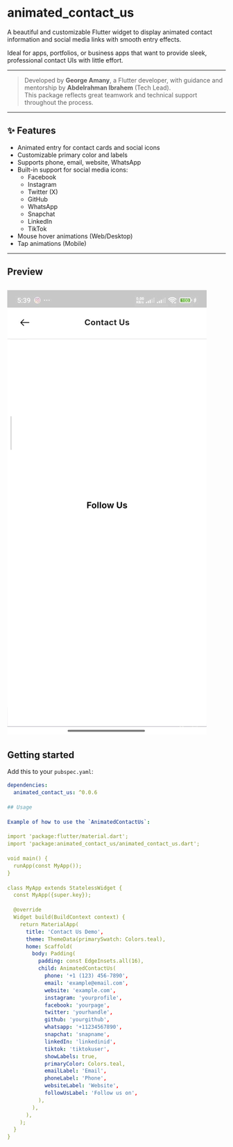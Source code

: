 # animated_contact_us

A beautiful and customizable Flutter widget to display animated contact information and social media links with smooth entry effects.

Ideal for apps, portfolios, or business apps that want to provide sleek, professional contact UIs with little effort.

---

> Developed by **George Amany**, a Flutter developer, with guidance and mentorship by **Abdelrahman Ibrahem** (Tech Lead).  
> This package reflects great teamwork and technical support throughout the process.

---

## ✨ Features

- Animated entry for contact cards and social icons
- Customizable primary color and labels
- Supports phone, email, website, WhatsApp
- Built-in support for social media icons:
    - Facebook
    - Instagram
    - Twitter (X)
    - GitHub
    - WhatsApp
    - Snapchat
    - LinkedIn
    - TikTok
- Mouse hover animations (Web/Desktop)
- Tap animations (Mobile)

---
## Preview

![Demo](https://raw.githubusercontent.com/GeorgeAmany/animated_contact_us/main/example/assets/demo.gif)
---

## Getting started

Add this to your `pubspec.yaml`:

```yaml
dependencies:
  animated_contact_us: ^0.0.6

## Usage

Example of how to use the `AnimatedContactUs`:

import 'package:flutter/material.dart';
import 'package:animated_contact_us/animated_contact_us.dart';

void main() {
  runApp(const MyApp());
}

class MyApp extends StatelessWidget {
  const MyApp({super.key});

  @override
  Widget build(BuildContext context) {
    return MaterialApp(
      title: 'Contact Us Demo',
      theme: ThemeData(primarySwatch: Colors.teal),
      home: Scaffold(
        body: Padding(
          padding: const EdgeInsets.all(16),
          child: AnimatedContactUs(
            phone: '+1 (123) 456-7890',
            email: 'example@email.com',
            website: 'example.com',
            instagram: 'yourprofile',
            facebook: 'yourpage',
            twitter: 'yourhandle',
            github: 'yourgithub',
            whatsapp: '+11234567890',
            snapchat: 'snapname',
            linkedIn: 'linkedinid',
            tiktok: 'tiktokuser',
            showLabels: true,
            primaryColor: Colors.teal,
            emailLabel: 'Email',
            phoneLabel: 'Phone',
            websiteLabel: 'Website',
            followUsLabel: 'Follow us on',
          ),
        ),
      ),
    );
  }
}